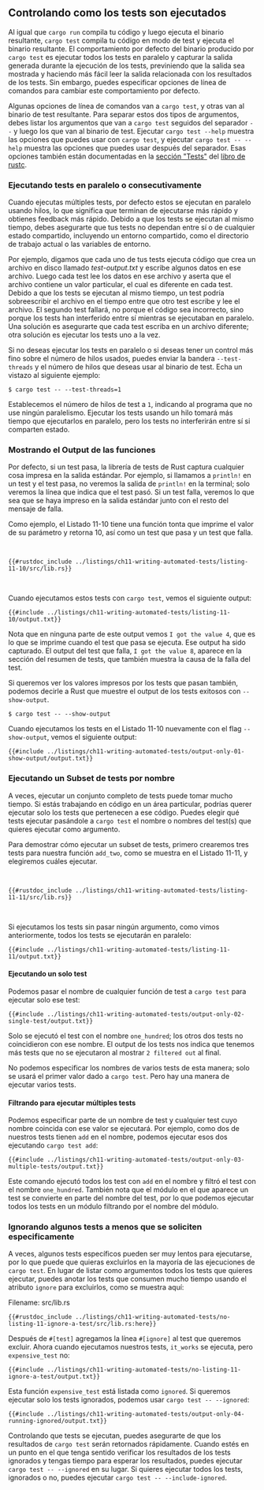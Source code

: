 ## Controlando como los tests son ejecutados

Al igual que `cargo run` compila tu código y luego ejecuta el binario
resultante, `cargo test` compila tu código en modo de test y ejecuta el binario
resultante. El comportamiento por defecto del binario producido por `cargo test`
es ejecutar todos los tests en paralelo y capturar la salida generada durante la
ejecución de los tests, previniendo que la salida sea mostrada y haciendo más
fácil leer la salida relacionada con los resultados de los tests. Sin embargo,
puedes especificar opciones de línea de comandos para cambiar este
comportamiento por defecto.

Algunas opciones de línea de comandos van a `cargo test`, y otras van al binario
de test resultante. Para separar estos dos tipos de argumentos, debes listar los
argumentos que van a `cargo test` seguidos del separador `--` y luego los que
van al binario de test. Ejecutar `cargo test --help` muestra las opciones que
puedes usar con `cargo test`, y ejecutar `cargo test -- --help` muestra las
opciones que puedes usar después del separador. Esas opciones también están 
documentadas en la [sección "Tests"][tests] del [libro de rustc][rustc].

[tests]: https://doc.rust-lang.org/rustc/tests/index.html
[rustc]: https://doc.rust-lang.org/rustc/index.html

### Ejecutando tests en paralelo o consecutivamente

Cuando ejecutas múltiples tests, por defecto estos se ejecutan en paralelo
usando hilos, lo que significa que terminan de ejecutarse más rápido y obtienes
feedback más rápido. Debido a que los tests se ejecutan al mismo tiempo, debes
asegurarte que tus tests no dependan entre sí o de cualquier estado compartido,
incluyendo un entorno compartido, como el directorio de trabajo actual o las
variables de entorno.

Por ejemplo, digamos que cada uno de tus tests ejecuta código que crea un
archivo en disco llamado _test-output.txt_ y escribe algunos datos en ese
archivo. Luego cada test lee los datos en ese archivo y aserta que el archivo
contiene un valor particular, el cual es diferente en cada test. Debido a que
los tests se ejecutan al mismo tiempo, un test podría sobreescribir el archivo
en el tiempo entre que otro test escribe y lee el archivo. El segundo test
fallará, no porque el código sea incorrecto, sino porque los tests han
interferido entre sí mientras se ejecutaban en paralelo. Una solución es
asegurarte que cada test escriba en un archivo diferente; otra solución es
ejecutar los tests uno a la vez.

Si no deseas ejecutar los tests en paralelo o si deseas tener un control más
fino sobre el número de hilos usados, puedes enviar la bandera `--test-threads`
y el número de hilos que deseas usar al binario de test. Echa un vistazo al
siguiente ejemplo:

```console
$ cargo test -- --test-threads=1
```

Establecemos el número de hilos de test a `1`, indicando al programa que no use
ningún paralelismo. Ejecutar los tests usando un hilo tomará más tiempo que
ejecutarlos en paralelo, pero los tests no interferirán entre sí si comparten
estado.

### Mostrando el Output de las funciones

Por defecto, si un test pasa, la librería de tests de Rust captura cualquier
cosa impresa en la salida estándar. Por ejemplo, si llamamos a `println!` en un
test y el test pasa, no veremos la salida de `println!` en la terminal; solo
veremos la línea que indica que el test pasó. Si un test falla, veremos lo que
sea que se haya impreso en la salida estándar junto con el resto del mensaje de
falla.

Como ejemplo, el Listado 11-10 tiene una función tonta que imprime el valor de
su parámetro y retorna 10, así como un test que pasa y un test que falla.

<Listing number="11-10" file-name="src/lib.rs" caption="Tests para una función que llama a `println!`">

```rust,panics,noplayground
{{#rustdoc_include ../listings/ch11-writing-automated-tests/listing-11-10/src/lib.rs}}
```

</Listing>

Cuando ejecutamos estos tests con `cargo test`, vemos el siguiente output:

```console
{{#include ../listings/ch11-writing-automated-tests/listing-11-10/output.txt}}
```

Nota que en ninguna parte de este output vemos `I got the value 4`, que es lo
que se imprime cuando el test que pasa se ejecuta. Ese output ha sido capturado.
El output del test que falla, `I got the value 8`, aparece en la sección del
resumen de tests, que también muestra la causa de la falla del test.

Si queremos ver los valores impresos por los tests que pasan también, podemos
decirle a Rust que muestre el output de los tests exitosos con `--show-output`.

```console
$ cargo test -- --show-output
```

Cuando ejecutamos los tests en el Listado 11-10 nuevamente con el flag
`--show-output`, vemos el siguiente output:

```console
{{#include ../listings/ch11-writing-automated-tests/output-only-01-show-output/output.txt}}
```

### Ejecutando un Subset de tests por nombre

A veces, ejecutar un conjunto completo de tests puede tomar mucho tiempo. Si
estás trabajando en código en un área particular, podrías querer ejecutar solo
los tests que pertenecen a ese código. Puedes elegir qué tests ejecutar
pasándole a `cargo test` el nombre o nombres del test(s) que quieres ejecutar
como argumento.

Para demostrar cómo ejecutar un subset de tests, primero crearemos tres tests
para nuestra función `add_two`, como se muestra en el Listado 11-11, y
elegiremos cuáles ejecutar.

<Listing number="11-11" file-name="src/lib.rs" caption="Tres tests con tres nombres diferentes">

```rust,noplayground
{{#rustdoc_include ../listings/ch11-writing-automated-tests/listing-11-11/src/lib.rs}}
```

</Listing>

Si ejecutamos los tests sin pasar ningún argumento, como vimos anteriormente,
todos los tests se ejecutarán en paralelo:

```console
{{#include ../listings/ch11-writing-automated-tests/listing-11-11/output.txt}}
```

#### Ejecutando un solo test

Podemos pasar el nombre de cualquier función de test a `cargo test` para
ejecutar solo ese test:

```console
{{#include ../listings/ch11-writing-automated-tests/output-only-02-single-test/output.txt}}
```

Solo se ejecutó el test con el nombre `one_hundred`; los otros dos tests no
coincidieron con ese nombre. El output de los tests nos indica que tenemos más
tests que no se ejecutaron al mostrar `2 filtered out` al final.

No podemos especificar los nombres de varios tests de esta manera; solo se usará
el primer valor dado a `cargo test`. Pero hay una manera de ejecutar varios
tests.

#### Filtrando para ejecutar múltiples tests

Podemos especificar parte de un nombre de test y cualquier test cuyo nombre
coincida con ese valor se ejecutará. Por ejemplo, como dos de nuestros tests
tienen `add` en el nombre, podemos ejecutar esos dos ejecutando `cargo test
add`:

```console
{{#include ../listings/ch11-writing-automated-tests/output-only-03-multiple-tests/output.txt}}
```

Este comando ejecutó todos los test con `add` en el nombre y filtró el test
con el nombre `one_hundred`. También nota que el módulo en el que aparece un
test se convierte en parte del nombre del test, por lo que podemos ejecutar
todos los tests en un módulo filtrando por el nombre del módulo.

### Ignorando algunos tests a menos que se soliciten especificamente

A veces, algunos tests específicos pueden ser muy lentos para ejecutarse, por lo
que puede que quieras excluirlos en la mayoría de las ejecuciones de
`cargo test`. En lugar de listar como argumentos todos los tests que quieres
ejecutar, puedes anotar los tests que consumen mucho tiempo usando el atributo
`ignore` para excluirlos, como se muestra aquí:

<span class="filename">Filename: src/lib.rs</span>

```rust,noplayground
{{#rustdoc_include ../listings/ch11-writing-automated-tests/no-listing-11-ignore-a-test/src/lib.rs:here}}
```

Después de `#[test]` agregamos la línea `#[ignore]` al test que queremos
excluir. Ahora cuando ejecutamos nuestros tests, `it_works` se ejecuta, pero
`expensive_test` no:

```console
{{#include ../listings/ch11-writing-automated-tests/no-listing-11-ignore-a-test/output.txt}}
```

Esta función `expensive_test` está listada como `ignored`. Si queremos ejecutar
solo los tests ignorados, podemos usar `cargo test -- --ignored`:

```console
{{#include ../listings/ch11-writing-automated-tests/output-only-04-running-ignored/output.txt}}
```

Controlando que tests se ejecutan, puedes asegurarte de que los resultados de
`cargo test` serán retornados rápidamente. Cuando estés en un punto en el que 
tenga sentido verificar los resultados de los tests ignorados y tengas tiempo 
para esperar los resultados, puedes ejecutar `cargo test -- --ignored` en su 
lugar. Si quieres ejecutar todos los tests, ignorados o no, puedes ejecutar 
`cargo test -- --include-ignored`.
